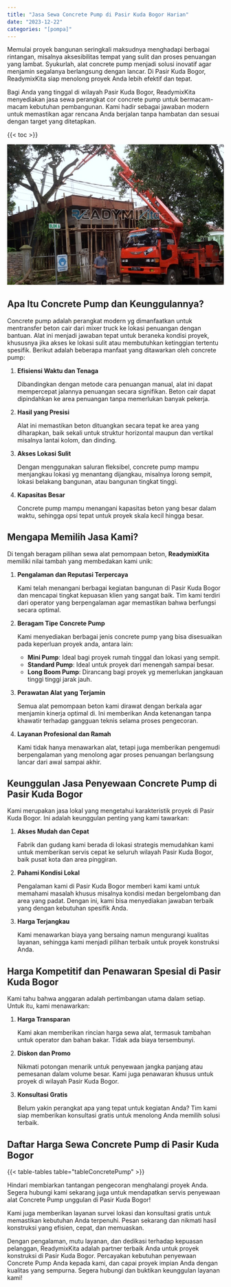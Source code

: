 ```yaml
---
title: "Jasa Sewa Concrete Pump di Pasir Kuda Bogor Harian"
date: "2023-12-22"
categories: "[pompa]"
---
```


Memulai proyek bangunan seringkali maksudnya menghadapi berbagai rintangan, misalnya aksesibilitas tempat yang sulit dan proses penuangan yang lambat. Syukurlah, alat concrete pump menjadi solusi inovatif agar menjamin segalanya berlangsung dengan lancar. Di Pasir Kuda Bogor, ReadymixKita siap menolong proyek Anda lebih efektif dan tepat.

Bagi Anda yang tinggal di wilayah Pasir Kuda Bogor, ReadymixKita menyediakan jasa sewa perangkat cor concrete pump untuk bermacam-macam kebutuhan pembangunan. Kami hadir sebagai jawaban modern untuk memastikan agar rencana Anda berjalan tanpa hambatan dan sesuai dengan target yang ditetapkan.

{{< toc >}}

![Jasa Sewa Concrete Pump di Pasir Kuda Bogor Harian](/images/pompa/sewa-pompa-17.jpg)

## Apa Itu Concrete Pump dan Keunggulannya?

Concrete pump adalah perangkat modern yg dimanfaatkan untuk mentransfer beton cair dari mixer truck ke lokasi penuangan dengan bantuan. Alat ini menjadi jawaban tepat untuk beraneka kondisi proyek, khususnya jika akses ke lokasi sulit atau membutuhkan ketinggian tertentu spesifik. Berikut adalah beberapa manfaat yang ditawarkan oleh concrete pump:

1. **Efisiensi Waktu dan Tenaga**

   Dibandingkan dengan metode cara penuangan manual, alat ini dapat mempercepat jalannya penuangan secara signifikan. Beton cair dapat dipindahkan ke area penuangan tanpa memerlukan banyak pekerja.

2. **Hasil yang Presisi**

   Alat ini memastikan beton dituangkan secara tepat ke area yang diharapkan, baik sekali untuk struktur horizontal maupun dan vertikal misalnya lantai kolom, dan dinding.

3. **Akses Lokasi Sulit**

   Dengan menggunakan saluran fleksibel, concrete pump mampu menjangkau lokasi yg menantang dijangkau, misalnya lorong sempit, lokasi belakang bangunan, atau bangunan tingkat tinggi.

4. **Kapasitas Besar**

   Concrete pump mampu menangani kapasitas beton yang besar dalam waktu, sehingga opsi tepat untuk proyek skala kecil hingga besar.

## Mengapa Memilih Jasa Kami?

Di tengah beragam pilihan sewa alat pemompaan beton, **ReadymixKita** memiliki nilai tambah yang membedakan kami unik:

1. **Pengalaman dan Reputasi Terpercaya**

   Kami telah menangani berbagai kegiatan bangunan di Pasir Kuda Bogor dan mencapai tingkat kepuasan klien yang sangat baik. Tim kami terdiri dari operator yang berpengalaman agar memastikan bahwa berfungsi secara optimal.

2. **Beragam Tipe Concrete Pump**

   Kami menyediakan berbagai jenis concrete pump yang bisa disesuaikan pada keperluan proyek anda, antara lain:
   - **Mini Pump**: Ideal bagi proyek rumah tinggal dan lokasi yang sempit.
   - **Standard Pump**: Ideal untuk proyek dari menengah sampai besar.
   - **Long Boom Pump**: Dirancang bagi proyek yg memerlukan jangkauan tinggi tinggi jarak jauh.

3. **Perawatan Alat yang Terjamin**

   Semua alat pemompaan beton kami dirawat dengan berkala agar menjamin kinerja optimal di. Ini memberikan Anda ketenangan tanpa khawatir terhadap gangguan teknis selama proses pengecoran.

4. **Layanan Profesional dan Ramah**

   Kami tidak hanya menawarkan alat, tetapi juga memberikan pengemudi berpengalaman yang menolong agar proses penuangan berlangsung lancar dari awal sampai akhir.

## Keunggulan Jasa Penyewaan Concrete Pump di Pasir Kuda Bogor

Kami merupakan jasa lokal yang mengetahui karakteristik proyek di Pasir Kuda Bogor. Ini adalah keunggulan penting yang kami tawarkan:

1. **Akses Mudah dan Cepat**

   Fabrik dan gudang kami berada di lokasi strategis memudahkan kami untuk memberikan servis cepat ke seluruh wilayah Pasir Kuda Bogor, baik pusat kota dan area pinggiran.

2. **Pahami Kondisi Lokal**

   Pengalaman kami di Pasir Kuda Bogor memberi kami kami untuk memahami masalah khusus misalnya kondisi medan bergelombang dan area yang padat. Dengan ini, kami bisa menyediakan jawaban terbaik yang dengan kebutuhan spesifik Anda.

3. **Harga Terjangkau**

   Kami menawarkan biaya yang bersaing namun mengurangi kualitas layanan, sehingga kami menjadi pilihan terbaik untuk proyek konstruksi Anda.

## Harga Kompetitif dan Penawaran Spesial di Pasir Kuda Bogor

Kami tahu bahwa anggaran adalah pertimbangan utama dalam setiap. Untuk itu, kami menawarkan:

1. **Harga Transparan**

   Kami akan memberikan rincian harga sewa alat, termasuk tambahan untuk operator dan bahan bakar. Tidak ada biaya tersembunyi.

2. **Diskon dan Promo**

   Nikmati potongan menarik untuk penyewaan jangka panjang atau pemesanan dalam volume besar. Kami juga penawaran khusus untuk proyek di wilayah Pasir Kuda Bogor.

3. **Konsultasi Gratis**

   Belum yakin perangkat apa yang tepat untuk kegiatan Anda? Tim kami siap memberikan konsultasi gratis untuk menolong Anda memilih solusi terbaik.

## Daftar Harga Sewa Concrete Pump di Pasir Kuda Bogor

{{< table-tables table="tableConcretePump" >}}

Hindari membiarkan tantangan pengecoran menghalangi proyek Anda. Segera hubungi kami sekarang juga untuk mendapatkan servis penyewaan alat Concrete Pump unggulan di Pasir Kuda Bogor!

Kami juga memberikan layanan survei lokasi dan konsultasi gratis untuk memastikan kebutuhan Anda terpenuhi. Pesan sekarang dan nikmati hasil konstruksi yang efisien, cepat, dan memuaskan.

Dengan pengalaman, mutu layanan, dan dedikasi terhadap kepuasan pelanggan, ReadymixKita adalah partner terbaik Anda untuk proyek konstruksi di Pasir Kuda Bogor. Percayakan kebutuhan penyewaan Concrete Pump Anda kepada kami, dan capai proyek impian Anda dengan kualitas yang sempurna. Segera hubungi dan buktikan keunggulan layanan kami!